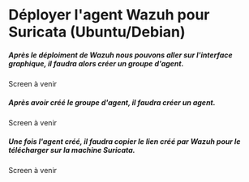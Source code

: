 # Déployer l'agent Wazuh pour Suricata (Ubuntu/Debian)

##### Après le déploiment de Wazuh nous pouvons aller sur l'interface graphique, il faudra alors créer un groupe d'agent.

Screen à venir

##### Après avoir créé le groupe d'agent, il faudra créer un agent.

Screen à venir

##### Une fois l'agent créé, il faudra copier le lien créé par Wazuh pour le télécharger sur la machine Suricata.

Screen à venir

